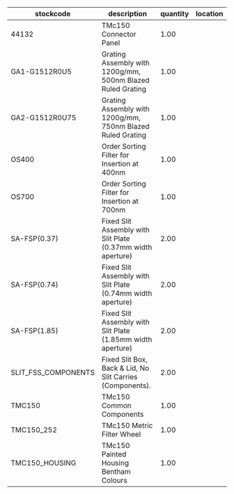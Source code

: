 |stockcode|description|quantity|location|
|---------|-----------|--------|--------|
|44132|TMc150 Connector Panel|1.00||
|GA1-G1512R0U5|Grating Assembly with 1200g/mm, 500nm Blazed Ruled Grating|1.00||
|GA2-G1512R0U75|Grating Assembly with 1200g/mm, 750nm Blazed Ruled Grating|1.00||
|OS400|Order Sorting Filter for Insertion at 400nm|1.00||
|OS700|Order Sorting Filter for Insertion at 700nm|1.00||
|SA-FSP(0.37)|Fixed Slit Assembly with Slit Plate (0.37mm width aperture)|2.00||
|SA-FSP(0.74)|Fixed Slit Assembly with Slit Plate (0.74mm width aperture)|2.00||
|SA-FSP(1.85)|Fixed Slit Assembly with Slit Plate (1.85mm width aperture)|2.00||
|SLIT_FSS_COMPONENTS|Fixed Slit Box, Back & Lid, No Slit Carries (Components).|2.00||
|TMC150|TMc150 Common Components|1.00||
|TMC150_252|TMc150 Metric Filter Wheel|1.00||
|TMC150_HOUSING|TMc150 Painted Housing Bentham Colours|1.00||
